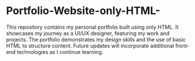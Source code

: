 # Portfolio-Website-only-HTML-
This repository contains my personal portfolio built using only HTML. It showcases my journey as a UI/UX designer, featuring my work and projects. The portfolio demonstrates my design skills and the use of basic HTML to structure content. Future updates will incorporate additional front-end technologies as I continue learning.
